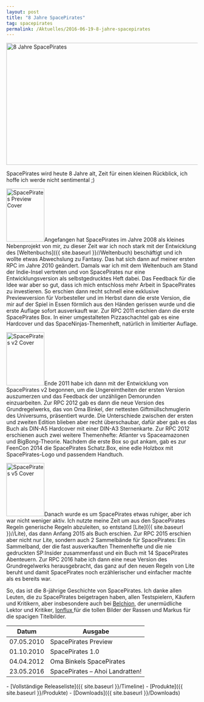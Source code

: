 ```yaml
---
layout: post
title: "8 Jahre SpacePirates"
tag: spacepirates
permalink: /Aktuelles/2016-06-19-8-jahre-spacepirates
---
```


<img alt="8 Jahre SpacePirates" height="321" src="{{ site.baseurl }}/assets/pics/spacepirates/gallery/diverses/org/geburtstag.png" width="674"/>

SpacePirates wird heute 8 Jahre alt, Zeit für einen kleinen Rückblick, ich hoffe ich werde nicht sentimental ;)

<img alt="SpacePirates Preview Cover" class="floatleft" height="140" src="{{ site.baseurl }}/assets/pics/spacepirates/titel/sppreview-tn.png" width="100"/>Angefangen hat SpacePirates im Jahre 2008 als kleines Nebenprojekt von mir, zu dieser Zeit war ich noch stark mit der Entwicklung des [Weltenbuchs]({{ site.baseurl }}//Weltenbuch) beschäftigt und ich wollte etwas Abwechslung zu Fantasy. Das hat sich dann auf meiner ersten RPC im Jahre 2010 geändert. Damals war ich mit dem Weltenbuch am Stand der Indie-Insel vertreten und von SpacePirates nur eine Entwicklungsversion als selbstgedrucktes Heft dabei. Das Feedback für die Idee war aber so gut, dass ich mich entschloss mehr Arbeit in SpacePirates zu investieren. So erschien dann recht schnell eine exklusive Previewversion für Vorbesteller und im Herbst dann die erste Version, die mir auf der Spiel in Essen förmlich aus den Händen gerissen wurde und die erste Auflage sofort ausverkauft war. Zur RPC 2011 erschien dann die erste SpacePirates Box. In einer umgestalteten Pizzaschachtel gab es eine Hardcover und das SpaceNinjas-Themenheft, natürlich in limitierter Auflage.

<img alt="SpacePirates v2 Cover" class="floatleft" height="140" src="{{ site.baseurl }}/assets/pics/spacepirates/titel/spacepiratesv2-tn.png" width="100"/>Ende 2011 habe ich dann mit der Entwicklung von SpacePirates v2 begonnen, um die Ungereimtheiten der ersten Version auszumerzen und das Feedback der unzähligen Demorunden einzuarbeiten. Zur RPC 2012 gab es dann die neue Version des Grundregelwerks, das von Oma Binkel, der nettesten Giftmüllschmuglerin des Universums, präsentiert wurde. Die Unterschiede zwischen der ersten und zweiten Edition blieben aber recht überschaubar, dafür aber gab es das Buch als DIN-A5 Hardcover mit einer DIN-A3 Sternenkarte. Zur RPC 2012 erschienen auch zwei weitere Themenhefte: Atlanter vs Spaceamazonen und BigBong-Theorie. Nachdem die erste Box so gut ankam, gab es zur FeenCon 2014 die SpacePirates Schatz.Box, eine edle Holzbox mit SpacePirates-Logo und passendem Handtuch.

<img alt="SpacePirates v5 Cover" class="floatleft" height="140" src="{{ site.baseurl }}/assets/pics/spacepirates/titel/spacepiratesv5-tn.png" width="100"/>Danach wurde es um SpacePirates etwas ruhiger, aber ich war nicht weniger aktiv. Ich nutzte meine Zeit um aus den SpacePirates Regeln generische Regeln abzuleiten, so entstand [Lite]({{ site.baseurl }}//Lite), das dann Anfang 2015 als Buch erschien. Zur RPC 2015 erschien aber nicht nur Lite, sondern auch 2 Sammelbände für SpacePirates: Ein Sammelband, der die fast ausverkauften Themenhefte und die nie gedruckten SP:Insider zusammenfasst und ein Buch mit 14 SpacePirates Abenteuern. Zur RPC 2016 habe ich dann eine neue Version des Grundregelwerks herausgebracht, das ganz auf den neuen Regeln von Lite beruht und damit SpacePirates noch erzählerischer und einfacher machte als es bereits war.

So, das ist die 8-jährige Geschichte von SpacePirates. Ich danke allen Leuten, die zu SpacePirates beigetragen haben, allen Testspielern, Käufern und Kritikern, aber insbesondere auch bei [Belchion](http://belchion.rsp-blogs.de/), der unermüdliche Lektor und Kritiker, [Ionflux ](http://ionflux.org/de/)für die tollen Bilder der Rassen und Markus für die spacigen Titelbilder.

<table>
<thead>
<tr><th>Datum</th><th>Ausgabe</th></tr>
</thead>
<tbody>
<tr><td>07.05.2010</td><td>SpacePirates Preview</td></tr>
<tr><td>01.10.2010</td><td>SpacePirates 1.0</td></tr>
<tr><td>04.04.2012</td><td>Oma Binkels SpacePirates</td></tr>
<tr><td>23.05.2016</td><td>SpacePirates &ndash; Ahoi Landratten!</td></tr>
</tbody>
</table>
- [Vollständige Releaseliste]({{ site.baseurl }}/Timeline)
- [Produkte]({{ site.baseurl }}/Produkte)
- [Downloads]({{ site.baseurl }}/Downloads)


